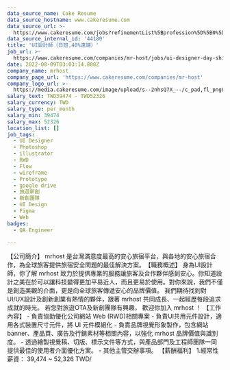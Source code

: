 ```yaml
---
data_source_name: Cake Resume
data_source_hostname: www.cakeresume.com
data_source_url: >-
  https://www.cakeresume.com/jobs?refinementList%5Bprofession%5D%5B0%5D=engineering_qa-engineer&refinementList%5Bsalary_type%5D=per_month&refinementList%5Bsalary_currency%5D=TWD&range%5Bsalary_range%5D%5Bmax%5D=600000
data_source_internal_id: '44180'
title: 'UI設計師（日班,40%遠端）'
job_url: >-
  https://www.cakeresume.com/companies/mr-host/jobs/ui-designer-day-shift-40-remote
date: 2022-08-09T03:03:14.888Z
company_name: mrhost
company_page_url: 'https://www.cakeresume.com/companies/mr-host'
company_logo_url: >-
  https://media.cakeresume.com/image/upload/s--2nhsQ7X_--/c_pad,fl_png8,h_200,w_200/v1616319818/uifahvmthid5slz5f9nk.png
salary_text: TWD39474 - TWD52326
salary_currency: TWD
salary_type: per_month
salary_min: 39474
salary_max: 52326
location_list: []
job_tags:
  - UI Designer
  - Photoshop
  - illustrator
  - RWD
  - Flow
  - wireframe
  - Prototype
  - google drive
  - 旅遊新創
  - 新創團隊
  - UI Design
  - Figma
  - Web
badges:
  - QA Engineer

---
```


【公司簡介】 mrhost 是台灣滿意度最高的安心旅宿平台，與各地的安心旅宿合作，為全球旅客提供旅宿安全問題的最佳解決方案。​ 【職務概述】 身為UI設計師，你了解 mrhost 致力於提供專業的服務讓旅客及合作夥伴感到安心。你知道設計之美在於可以讓科技變得更加平易近人，而且更易於使用。對你來說，我們不僅是創造美觀的介面，更是向全球旅客傳遞安心的品牌價值。 我們期待找到對UI/UX設計及創新創業有熱情的夥伴，跟著 mrhost 共同成長、一起經歷每段追求成就的時光。 若您對旅遊OTA及新創團隊有興趣， 歡迎你加入 mrhost ！ 【工作內容】 - 負責協助優化公司網站 Web (RWD)相關專案​ - 負責UI共用元件設計，適用各式裝置尺寸元件，將 UI 元件模組化 - 負責品牌視覺形象製作，包含網站banner、產品頁、廣告及行銷素材等相關內容，以強化 mrhost 品牌價值與識別度。 - 透過繪製視覺稿、切版、標示文件等方式，與產品部門及工程師團隊一同提供最佳的使用者介面優化方案​。 - 其他主管交辦事項。 【薪酬福利】 1.經常性薪資： 39,474 ~ 52,326 TWD/